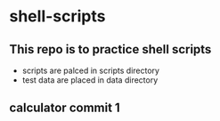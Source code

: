 # shell-scripts

## This repo is to practice shell scripts 
* scripts are palced in scripts directory 
* test data are placed in data directory
## calculator commit 1 
